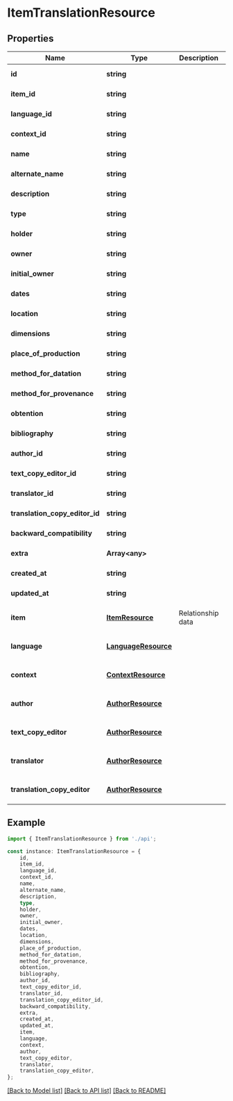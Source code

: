# ItemTranslationResource


## Properties

Name | Type | Description | Notes
------------ | ------------- | ------------- | -------------
**id** | **string** |  | [default to undefined]
**item_id** | **string** |  | [default to undefined]
**language_id** | **string** |  | [default to undefined]
**context_id** | **string** |  | [default to undefined]
**name** | **string** |  | [default to undefined]
**alternate_name** | **string** |  | [default to undefined]
**description** | **string** |  | [default to undefined]
**type** | **string** |  | [default to undefined]
**holder** | **string** |  | [default to undefined]
**owner** | **string** |  | [default to undefined]
**initial_owner** | **string** |  | [default to undefined]
**dates** | **string** |  | [default to undefined]
**location** | **string** |  | [default to undefined]
**dimensions** | **string** |  | [default to undefined]
**place_of_production** | **string** |  | [default to undefined]
**method_for_datation** | **string** |  | [default to undefined]
**method_for_provenance** | **string** |  | [default to undefined]
**obtention** | **string** |  | [default to undefined]
**bibliography** | **string** |  | [default to undefined]
**author_id** | **string** |  | [default to undefined]
**text_copy_editor_id** | **string** |  | [default to undefined]
**translator_id** | **string** |  | [default to undefined]
**translation_copy_editor_id** | **string** |  | [default to undefined]
**backward_compatibility** | **string** |  | [default to undefined]
**extra** | **Array&lt;any&gt;** |  | [default to undefined]
**created_at** | **string** |  | [default to undefined]
**updated_at** | **string** |  | [default to undefined]
**item** | [**ItemResource**](ItemResource.md) | Relationship data | [optional] [default to undefined]
**language** | [**LanguageResource**](LanguageResource.md) |  | [optional] [default to undefined]
**context** | [**ContextResource**](ContextResource.md) |  | [optional] [default to undefined]
**author** | [**AuthorResource**](AuthorResource.md) |  | [optional] [default to undefined]
**text_copy_editor** | [**AuthorResource**](AuthorResource.md) |  | [optional] [default to undefined]
**translator** | [**AuthorResource**](AuthorResource.md) |  | [optional] [default to undefined]
**translation_copy_editor** | [**AuthorResource**](AuthorResource.md) |  | [optional] [default to undefined]

## Example

```typescript
import { ItemTranslationResource } from './api';

const instance: ItemTranslationResource = {
    id,
    item_id,
    language_id,
    context_id,
    name,
    alternate_name,
    description,
    type,
    holder,
    owner,
    initial_owner,
    dates,
    location,
    dimensions,
    place_of_production,
    method_for_datation,
    method_for_provenance,
    obtention,
    bibliography,
    author_id,
    text_copy_editor_id,
    translator_id,
    translation_copy_editor_id,
    backward_compatibility,
    extra,
    created_at,
    updated_at,
    item,
    language,
    context,
    author,
    text_copy_editor,
    translator,
    translation_copy_editor,
};
```

[[Back to Model list]](../README.md#documentation-for-models) [[Back to API list]](../README.md#documentation-for-api-endpoints) [[Back to README]](../README.md)
